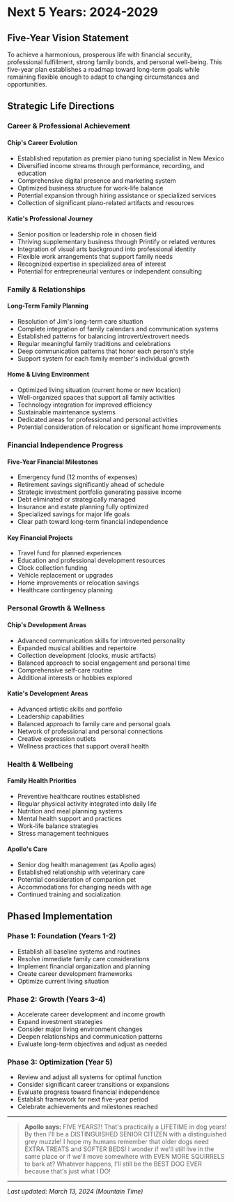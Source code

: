 # Next 5 Years: 2024-2029

## Five-Year Vision Statement
To achieve a harmonious, prosperous life with financial security, professional fulfillment, strong family bonds, and personal well-being. This five-year plan establishes a roadmap toward long-term goals while remaining flexible enough to adapt to changing circumstances and opportunities.

## Strategic Life Directions

### Career & Professional Achievement

#### Chip's Career Evolution
- Established reputation as premier piano tuning specialist in New Mexico
- Diversified income streams through performance, recording, and education
- Comprehensive digital presence and marketing system
- Optimized business structure for work-life balance
- Potential expansion through hiring assistance or specialized services
- Collection of significant piano-related artifacts and resources

#### Katie's Professional Journey
- Senior position or leadership role in chosen field
- Thriving supplementary business through Printify or related ventures
- Integration of visual arts background into professional identity
- Flexible work arrangements that support family needs
- Recognized expertise in specialized area of interest
- Potential for entrepreneurial ventures or independent consulting

### Family & Relationships

#### Long-Term Family Planning
- Resolution of Jim's long-term care situation
- Complete integration of family calendars and communication systems
- Established patterns for balancing introvert/extrovert needs
- Regular meaningful family traditions and celebrations
- Deep communication patterns that honor each person's style
- Support system for each family member's individual growth

#### Home & Living Environment
- Optimized living situation (current home or new location)
- Well-organized spaces that support all family activities
- Technology integration for improved efficiency
- Sustainable maintenance systems
- Dedicated areas for professional and personal activities
- Potential consideration of relocation or significant home improvements

### Financial Independence Progress

#### Five-Year Financial Milestones
- Emergency fund (12 months of expenses)
- Retirement savings significantly ahead of schedule
- Strategic investment portfolio generating passive income
- Debt eliminated or strategically managed
- Insurance and estate planning fully optimized
- Specialized savings for major life goals
- Clear path toward long-term financial independence

#### Key Financial Projects
- Travel fund for planned experiences
- Education and professional development resources
- Clock collection funding
- Vehicle replacement or upgrades
- Home improvements or relocation savings
- Healthcare contingency planning

### Personal Growth & Wellness

#### Chip's Development Areas
- Advanced communication skills for introverted personality
- Expanded musical abilities and repertoire
- Collection development (clocks, music artifacts)
- Balanced approach to social engagement and personal time
- Comprehensive self-care routine
- Additional interests or hobbies explored

#### Katie's Development Areas
- Advanced artistic skills and portfolio
- Leadership capabilities
- Balanced approach to family care and personal goals
- Network of professional and personal connections
- Creative expression outlets
- Wellness practices that support overall health

### Health & Wellbeing

#### Family Health Priorities
- Preventive healthcare routines established
- Regular physical activity integrated into daily life
- Nutrition and meal planning systems
- Mental health support and practices
- Work-life balance strategies
- Stress management techniques

#### Apollo's Care
- Senior dog health management (as Apollo ages)
- Established relationship with veterinary care
- Potential consideration of companion pet
- Accommodations for changing needs with age
- Continued training and socialization

## Phased Implementation

### Phase 1: Foundation (Years 1-2)
- Establish all baseline systems and routines
- Resolve immediate family care considerations
- Implement financial organization and planning
- Create career development frameworks
- Optimize current living situation

### Phase 2: Growth (Years 3-4)
- Accelerate career development and income growth
- Expand investment strategies
- Consider major living environment changes
- Deepen relationships and communication patterns
- Evaluate long-term objectives and adjust as needed

### Phase 3: Optimization (Year 5)
- Review and adjust all systems for optimal function
- Consider significant career transitions or expansions
- Evaluate progress toward financial independence
- Establish framework for next five-year period
- Celebrate achievements and milestones reached

---

> **Apollo says:** FIVE YEARS?! That's practically a LIFETIME in dog years! By then I'll be a DISTINGUISHED SENIOR CITIZEN with a distinguished grey muzzle! I hope my humans remember that older dogs need EXTRA TREATS and SOFTER BEDS! I wonder if we'll still live in the same place or if we'll move somewhere with EVEN MORE SQUIRRELS to bark at? Whatever happens, I'll still be the BEST DOG EVER because that's just what I DO!

---

*Last updated: March 13, 2024 (Mountain Time)* 